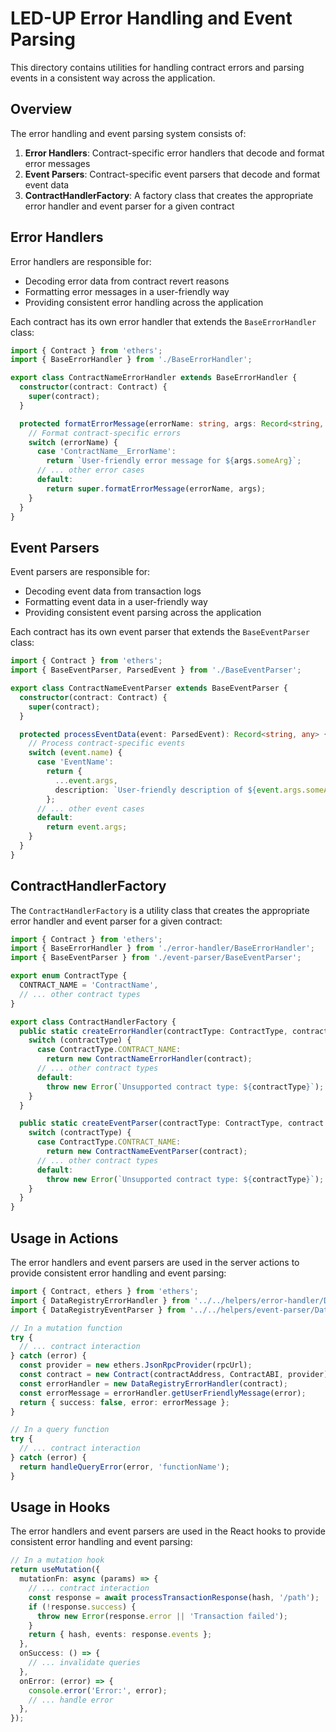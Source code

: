 # LED-UP Error Handling and Event Parsing

This directory contains utilities for handling contract errors and parsing events in a consistent way across the application.

## Overview

The error handling and event parsing system consists of:

1. **Error Handlers**: Contract-specific error handlers that decode and format error messages
2. **Event Parsers**: Contract-specific event parsers that decode and format event data
3. **ContractHandlerFactory**: A factory class that creates the appropriate error handler and event parser for a given contract

## Error Handlers

Error handlers are responsible for:

- Decoding error data from contract revert reasons
- Formatting error messages in a user-friendly way
- Providing consistent error handling across the application

Each contract has its own error handler that extends the `BaseErrorHandler` class:

```typescript
import { Contract } from 'ethers';
import { BaseErrorHandler } from './BaseErrorHandler';

export class ContractNameErrorHandler extends BaseErrorHandler {
  constructor(contract: Contract) {
    super(contract);
  }

  protected formatErrorMessage(errorName: string, args: Record<string, any>): string {
    // Format contract-specific errors
    switch (errorName) {
      case 'ContractName__ErrorName':
        return `User-friendly error message for ${args.someArg}`;
      // ... other error cases
      default:
        return super.formatErrorMessage(errorName, args);
    }
  }
}
```

## Event Parsers

Event parsers are responsible for:

- Decoding event data from transaction logs
- Formatting event data in a user-friendly way
- Providing consistent event parsing across the application

Each contract has its own event parser that extends the `BaseEventParser` class:

```typescript
import { Contract } from 'ethers';
import { BaseEventParser, ParsedEvent } from './BaseEventParser';

export class ContractNameEventParser extends BaseEventParser {
  constructor(contract: Contract) {
    super(contract);
  }

  protected processEventData(event: ParsedEvent): Record<string, any> {
    // Process contract-specific events
    switch (event.name) {
      case 'EventName':
        return {
          ...event.args,
          description: `User-friendly description of ${event.args.someArg}`,
        };
      // ... other event cases
      default:
        return event.args;
    }
  }
}
```

## ContractHandlerFactory

The `ContractHandlerFactory` is a utility class that creates the appropriate error handler and event parser for a given contract:

```typescript
import { Contract } from 'ethers';
import { BaseErrorHandler } from './error-handler/BaseErrorHandler';
import { BaseEventParser } from './event-parser/BaseEventParser';

export enum ContractType {
  CONTRACT_NAME = 'ContractName',
  // ... other contract types
}

export class ContractHandlerFactory {
  public static createErrorHandler(contractType: ContractType, contract: Contract): BaseErrorHandler {
    switch (contractType) {
      case ContractType.CONTRACT_NAME:
        return new ContractNameErrorHandler(contract);
      // ... other contract types
      default:
        throw new Error(`Unsupported contract type: ${contractType}`);
    }
  }

  public static createEventParser(contractType: ContractType, contract: Contract): BaseEventParser {
    switch (contractType) {
      case ContractType.CONTRACT_NAME:
        return new ContractNameEventParser(contract);
      // ... other contract types
      default:
        throw new Error(`Unsupported contract type: ${contractType}`);
    }
  }
}
```

## Usage in Actions

The error handlers and event parsers are used in the server actions to provide consistent error handling and event parsing:

```typescript
import { Contract, ethers } from 'ethers';
import { DataRegistryErrorHandler } from '../../helpers/error-handler/DataRegistryErrorHandler';
import { DataRegistryEventParser } from '../../helpers/event-parser/DataRegistryEventParser';

// In a mutation function
try {
  // ... contract interaction
} catch (error) {
  const provider = new ethers.JsonRpcProvider(rpcUrl);
  const contract = new Contract(contractAddress, ContractABI, provider);
  const errorHandler = new DataRegistryErrorHandler(contract);
  const errorMessage = errorHandler.getUserFriendlyMessage(error);
  return { success: false, error: errorMessage };
}

// In a query function
try {
  // ... contract interaction
} catch (error) {
  return handleQueryError(error, 'functionName');
}
```

## Usage in Hooks

The error handlers and event parsers are used in the React hooks to provide consistent error handling and event parsing:

```typescript
// In a mutation hook
return useMutation({
  mutationFn: async (params) => {
    // ... contract interaction
    const response = await processTransactionResponse(hash, '/path');
    if (!response.success) {
      throw new Error(response.error || 'Transaction failed');
    }
    return { hash, events: response.events };
  },
  onSuccess: () => {
    // ... invalidate queries
  },
  onError: (error) => {
    console.error('Error:', error);
    // ... handle error
  },
});
```
